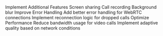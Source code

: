 Implement Additional Features
Screen sharing
Call recording
Background blur
Improve Error Handling
Add better error handling for WebRTC connections
Implement reconnection logic for dropped calls
Optimize Performance
Reduce bandwidth usage for video calls
Implement adaptive quality based on network conditions
